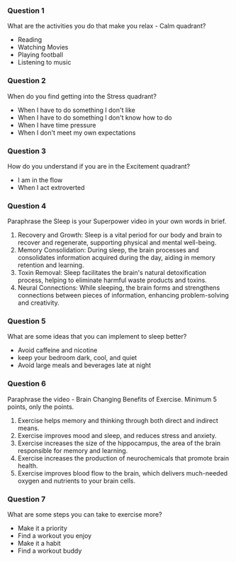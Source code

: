 ### Question 1
What are the activities you do that make you relax - Calm quadrant?
- Reading
- Watching Movies
- Playing football
- Listening to music

### Question 2
When do you find getting into the Stress quadrant?
- When I have to do something I don't like
- When I have to do something I don't know how to do
- When I have time pressure
- When I don't meet my own expectations

### Question 3
How do you understand if you are in the Excitement quadrant?
- I am in the flow
- When I act extroverted

### Question 4
Paraphrase the Sleep is your Superpower video in your own words in brief.
1. Recovery and Growth: Sleep is a vital period for our body and brain to recover and regenerate, supporting physical and mental well-being.
2. Memory Consolidation: During sleep, the brain processes and consolidates information acquired during the day, aiding in memory retention and learning.
3. Toxin Removal: Sleep facilitates the brain's natural detoxification process, helping to eliminate harmful waste products and toxins.
4. Neural Connections: While sleeping, the brain forms and strengthens connections between pieces of information, enhancing problem-solving and creativity.

### Question 5
What are some ideas that you can implement to sleep better?
- Avoid caffeine and nicotine
- keep your bedroom dark, cool, and quiet
- Avoid large meals and beverages late at night

### Question 6
Paraphrase the video - Brain Changing Benefits of Exercise. Minimum 5 points, only the points.
1. Exercise helps memory and thinking through both direct and indirect means.
2. Exercise improves mood and sleep, and reduces stress and anxiety.
3. Exercise increases the size of the hippocampus, the area of the brain responsible for memory and learning.
4. Exercise increases the production of neurochemicals that promote brain health.
5. Exercise improves blood flow to the brain, which delivers much-needed oxygen and nutrients to your brain cells.

### Question 7
What are some steps you can take to exercise more?
- Make it a priority
- Find a workout you enjoy
- Make it a habit
- Find a workout buddy
